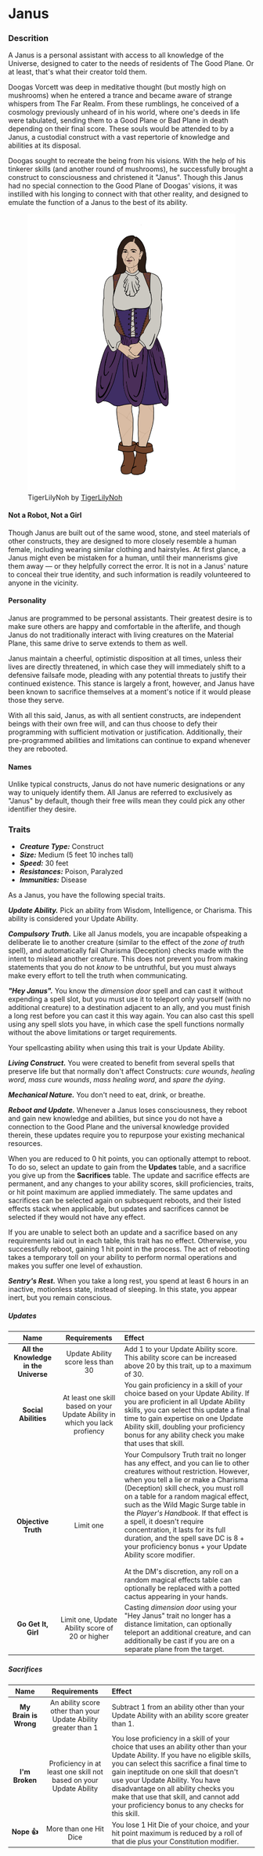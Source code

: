 # Janus

### Descrition

A Janus is a personal assistant with access to all knowledge of the Universe, designed to cater to the needs of residents of The Good Plane. Or at least, that's what their creator told them.

Doogas Vorcett was deep in meditative thought (but mostly high on mushrooms) when he entered a trance and became aware of strange whispers from The Far Realm. From these rumblings, he conceived of a cosmology previously unheard of in his world, where one's deeds in life were tabulated, sending them to a Good Plane or Bad Plane in death depending on their final score. These souls would be attended to by a Janus, a custodial construct with a vast repertorie of knowledge and abilities at its disposal.

Doogas sought to recreate the being from his visions. With the help of his tinkerer skills (and another round of mushrooms), he successfully brought a construct to consciousness and christened it "Janus". Though this Janus had no special connection to the Good Plane of Doogas' visions, it was instilled with his longing to connect with that other reality, and designed to emulate the function of a Janus to the best of its ability.

<figure>
  <img src="janus-tigerlilynoh.png" alt="Drawing of a humanoid figure resembling D'Arcy Carden from The Good Place with a gray blouse, purple corset and dress, and brown boots. Their skin has seams indicating that it's artificial and stitched together from separate components." />
  <figcaption>TigerLilyNoh by <a href="https://tigerlilynoh.tumblr.com">TigerLilyNoh</a></figcaption>
</figure>

#### Not a Robot, Not a Girl

Though Janus are built out of the same wood, stone, and steel materials of other constructs, they are designed to more closely resemble a human female, including wearing similar clothing and hairstyles. At first glance, a Janus might even be mistaken for a human, until their mannerisms give them away — or they helpfully correct the error. It is not in a Janus' nature to conceal their true identity, and such information is readily volunteered to anyone in the vicinity.

#### Personality

Janus are programmed to be personal assistants. Their greatest desire is to make sure others are happy and comfortable in the afterlife, and though Janus do not traditionally interact with living creatures on the Material Plane, this same drive to serve extends to them as well.

Janus maintain a cheerful, optimistic disposition at all times, unless their lives are directly threatened, in which case they will immediately shift to a defensive failsafe mode, pleading with any potential threats to justify their continued existence. This stance is largely a front, however, and Janus have been known to sacrifice themselves at a moment's notice if it would please those they serve.

With all this said, Janus, as with all sentient constructs, are independent beings with their own free will, and can thus choose to defy their programming with sufficient motivation or justification. Additionally, their pre-programmed abilities and limitations can continue to expand whenever they are rebooted.

#### Names

Unlike typical constructs, Janus do not have numeric designations or any way to uniquely identify them. All Janus are referred to exclusively as "Janus" by default, though their free wills mean they could pick any other identifier they desire.

### Traits

- _**Creature Type:**_ Construct
- _**Size:**_ Medium (5 feet 10 inches tall)
- _**Speed:**_ 30 feet
- _**Resistances:**_ Poison, Paralyzed
- _**Immunities:**_ Disease

As a Janus, you have the following special traits.

_**Update Ability.**_ Pick an ability from Wisdom, Intelligence, or Charisma. This ability is considered your Update Ability.

_**Compulsory Truth.**_ Like all Janus models, you are incapable ofspeaking a deliberate lie to another creature (similar to the effect of the _zone of truth_ spell), and automatically fail Charisma (Deception) checks made with the intent to mislead another creature. This does not prevent you from making statements that you do not _know_ to be untruthful, but you must always make every effort to tell the truth when communicating.

_**"Hey Janus".**_ You know the _dimension door_ spell and can cast it without expending a spell slot, but you must use it to teleport only yourself (with no additional creature) to a destination adjacent to an ally, and you must finish a long rest before you can cast it this way again. You can also cast this spell using any spell slots you have, in which case the spell functions normally without the above limitations or target requirements.

Your spellcasting ability when using this trait is your Update Ability.

_**Living Construct.**_ You were created to benefit from several spells that preserve life but that normally don't affect Constructs: _cure wounds_, _healing word_, _mass cure wounds_, _mass healing word_, and _spare the dying_.

_**Mechanical Nature.**_ You don't need to eat, drink, or breathe.

_**Reboot and Update.**_ Whenever a Janus loses consciousness, they reboot and gain new knowledge and abilities, but since you do not have a connection to the Good Plane and the universal knowledge provided therein, these updates require you to repurpose your existing mechanical resources.

When you are reduced to 0 hit points, you can optionally attempt to reboot. To do so, select an update to gain from the **Updates** table, and a sacrifice you give up from the **Sacrifices** table. The update and sacrifice effects are permanent, and any changes to your ability scores, skill proficiencies, traits, or hit point maximum are applied immediately. The same updates and sacrifices can be selected again on subsequent reboots, and their listed effects stack when applicable, but updates and sacrifices cannot be selected if they would not have any effect.

If you are unable to select both an update and a sacrifice based on any requirements laid out in each table, this trait has no effect. Otherwise, you successfully reboot, gaining 1 hit point in the process. The act of rebooting takes a temporary toll on your ability to perform normal operations and makes you suffer one level of exhaustion.

_**Sentry's Rest.**_ When you take a long rest, you spend at least 6 hours in an inactive, motionless state, instead of sleeping. In this state, you appear inert, but you remain conscious.

##### Updates
| Name | Requirements | Effect |
|:-:|:-:|:-|
| **All the Knowledge in the Universe** | Update Ability score less than 30 | Add 1 to your Update Ability score. This ability score can be increased above 20 by this trait, up to a maximum of 30. |
| **Social Abilities** | At least one skill based on your Update Ability in which you lack profiency | You gain proficiency in a skill of your choice based on your Update Ability. If you are proficient in all Update Ability skills, you can select this update a final time to gain expertise on one Update Ability skill, doubling your proficiency bonus for any ability check you make that uses that skill. |
| **Objective Truth** | Limit one | Your Compulsory Truth trait no longer has any effect, and you can lie to other creatures without restriction. However, when you tell a lie or make a Charisma (Deception) skill check, you must roll on a table for a random magical effect, such as the Wild Magic Surge table in the _Player's Handbook_. If that effect is a spell, it doesn't require concentration, it lasts for its full duration, and the spell save DC is 8 + your proficiency bonus + your Update Ability score modifier.<br /><br />At the DM's discretion, any roll on a random magical effects table can optionally be replaced with a potted cactus appearing in your hands. |
| **Go Get It, Girl** | Limit one, Update Ability score of 20 or higher | Casting _dimension door_ using your "Hey Janus" trait no longer has a distance limitation, can optionally teleport an additional creature, and can additionally be cast if you are on a separate plane from the target. |

##### Sacrifices
| Name | Requirements | Effect |
|:-:|:-:|:-|
| **My Brain is Wrong** | An ability score other than your Update Ability greater than 1 | Subtract 1 from an ability other than your Update Ability with an ability score greater than 1. |
| **I'm Broken** | Proficiency in at least one skill not based on your Update Ability | You lose proficiency in a skill of your choice that uses an ability other than your Update Ability. If you have no eligible skills, you can select this sacrifice a final time to gain ineptitude on one skill that doesn't use your Update Ability. You have disadvantage on all ability checks you make that use that skill, and cannot add your proficiency bonus to any checks for this skill. |
| **Nope 👍** | More than one Hit Dice | You lose 1 Hit Die of your choice, and your hit point maximum is reduced by a roll of that die plus your Constitution modifier. |
